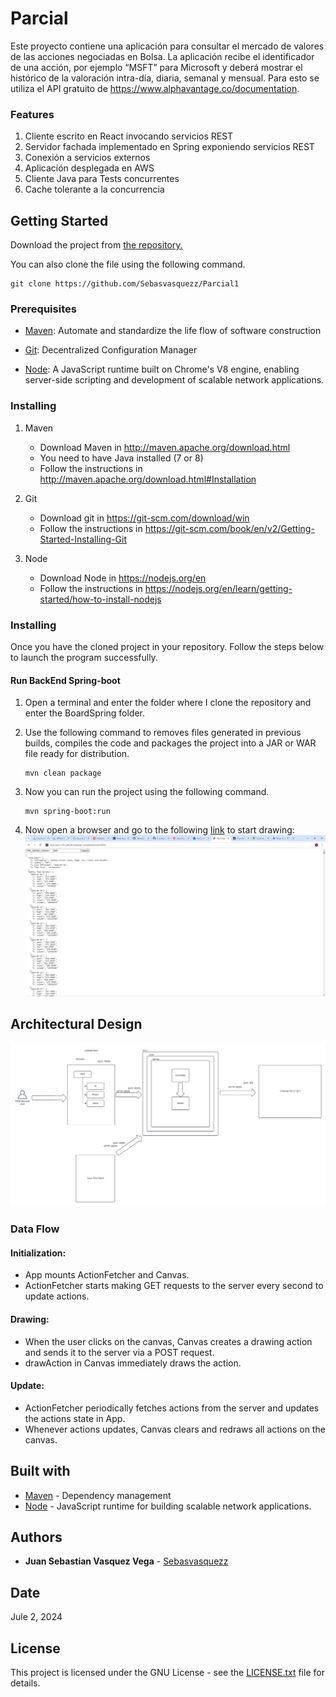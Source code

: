 
# Parcial

Este proyecto contiene una aplicación para consultar el mercado de valores de las acciones negociadas en Bolsa.  La aplicación recibe el identificador de una acción, por ejemplo “MSFT” para Microsoft  y deberá mostrar el histórico de la valoración intra-día, diaria, semanal y mensual. Para esto se utiliza el API gratuito de https://www.alphavantage.co/documentation. 

### Features
1. Cliente escrito en React invocando servicios REST 
2. Servidor fachada implementado en Spring exponiendo servicios REST 
3. Conexión a servicios externos
4. Aplicación desplegada en AWS 
5. Cliente Java para Tests concurrentes 
6. Cache tolerante a la concurrencia 

## Getting Started
Download the project from 
[the repository.](https://github.com/Sebasvasquezz/Parcial1)

You can also clone the file using the following command.

```
git clone https://github.com/Sebasvasquezz/Parcial1  
```

### Prerequisites

* [Maven](https://maven.apache.org/): Automate and standardize the life flow of software construction

* [Git](https://www.git-scm.com/): Decentralized Configuration Manager

* [Node](https://nodejs.org/en/): A JavaScript runtime built on Chrome's V8 engine, enabling server-side scripting and development of scalable network applications.

### Installing
1. Maven
    * Download Maven in http://maven.apache.org/download.html
    * You need to have Java installed (7 or 8)
    * Follow the instructions in http://maven.apache.org/download.html#Installation

2. Git
    * Download git in https://git-scm.com/download/win
    * Follow the instructions in https://git-scm.com/book/en/v2/Getting-Started-Installing-Git

3. Node
    * Download Node in https://nodejs.org/en
    * Follow the instructions in https://nodejs.org/en/learn/getting-started/how-to-install-nodejs

### Installing

Once you have the cloned project in your repository. Follow the steps below to launch the program successfully.

#### Run BackEnd Spring-boot

1. Open a terminal and enter the folder where I clone the repository and enter the BoardSpring folder.

2. Use the following command to removes files generated in previous builds, compiles the code and packages the project into a JAR or WAR file ready for distribution.
    ```
    mvn clean package
    ```
3. Now you can run the project using the following command.

    ```
    mvn spring-boot:run
    ```

4. Now open a browser and go to the following [link](http://ec2-3-91-249-28.compute-1.amazonaws.com:8080/) to start drawing:
![Execution in AWS](image.png)



## Architectural Design

![Architectural Design](<Blank diagram.png>)

### Data Flow

#### Initialization:

- App mounts ActionFetcher and Canvas.
- ActionFetcher starts making GET requests to the server every second to update actions.

#### Drawing:

- When the user clicks on the canvas, Canvas creates a drawing action and sends it to the server via a POST request.
- drawAction in Canvas immediately draws the action.

#### Update:

- ActionFetcher periodically fetches actions from the server and updates the actions state in App.
- Whenever actions updates, Canvas clears and redraws all actions on the canvas.

## Built with

* [Maven](https://maven.apache.org/) - Dependency management
* [Node](https://nodejs.org/en/) - JavaScript runtime for building scalable network applications.

## Authors

* **Juan Sebastian Vasquez Vega**  - [Sebasvasquezz](https://github.com/Sebasvasquezz)

## Date

Jule 2, 2024

## License

This project is licensed under the GNU License - see the [LICENSE.txt](LICENSE.txt) file for details.